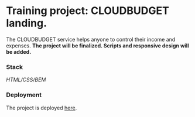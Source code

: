 # Training project: CLOUDBUDGET landing.

The CLOUDBUDGET service helps anyone to control their income and expenses.
**The project will be finalized. Scripts and responsive design will be added.**

### Stack
_HTML/CSS/BEM_

### Deployment
The project is deployed [here](https://roman178.github.io/cloudbudget/).
